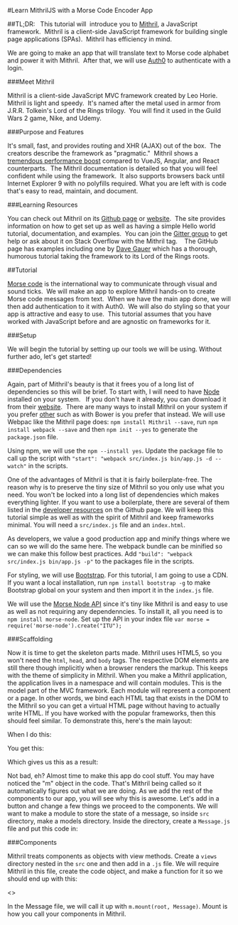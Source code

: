 #Learn MithrilJS with a Morse Code Encoder App
<Mithril LOGO HERE>

##TL;DR:  
This tutorial will  introduce you to [Mithril](https://Mithril.js.org/), a JavaScript framework.  Mithril is a client-side JavaScript framework for building single page applications (SPAs).  Mithril has efficiency in mind.  

We are going to make an app that will translate text to Morse code alphabet and power it with Mithril.  After that, we will use [Auth0](https://auth0.com/) to authenticate with a login.

###Meet Mithril

Mithril is a client-side JavaScript MVC framework created by Leo Horie. Mithril is light and speedy.  It's named after the metal used in armor from J.R.R. Tolkein's Lord of the Rings trilogy.  You will find it used in the Guild Wars 2 game, Nike, and Udemy. 

###Purpose and Features

It's small, fast, and provides routing and XHR (AJAX) out of the box.  The creators describe the framework as "pragmatic."  Mithril shows a [tremendous performance boost](https://Mithril.js.org/framework-comparison.html) compared to VueJS, Angular, and React counterparts.  The Mithril documentation is detailed so that you will feel confident while using the framework.  It also supports browsers back until Internet Explorer 9 with no polyfills required.  What you are left with is code that's easy to read, maintain, and document. 

###Learning Resources

You can check out Mithril on its [Github page](https://github.com/MithrilJS/Mithril.js/) or [website](https://Mithril.js.org/).  The site provides information on how to get set up as well as having a simple Hello world tutorial, documentation, and examples.  You can join the [Gitter group](https://gitter.im/Mithriljs/Mithril.js) to get help or ask about it on Stack Overflow with the Mithril tag.    The GitHub page has examples including one by [Dave Gauer](http://ratfactor.com/Mithril1.html?/shire) which has a thorough, humorous tutorial taking the framework to its Lord of the Rings roots.

##Tutorial

[Morse code](https://en.wikipedia.org/wiki/Morse_code) is the international way to communicate through visual and sound ticks.  We will make an app to explore Mithril hands-on to create Morse code messages from text.  When we have the main app done, we will then add authentication to it with Auth0\.  We will also do styling so that your app is attractive and easy to use.  This tutorial assumes that you have worked with JavaScript before and are agnostic on frameworks for it.

###Setup

We will begin the tutorial by setting up our tools we will be using. Without further ado, let's get started!

###Dependencies

Again, part of Mithril's beauty is that it frees you of a long list of dependencies so this will be brief.  To start with, I will need to have [Node](https://nodejs.org/en/) installed on your system.   If you don't have it already, you can download it from their [website](https://nodejs.org/en/download/).  There are many ways to install Mithril on your system if you prefer [other](https://Mithril.js.org/installation.html) such as with Bower is you prefer that instead. We will use Webpac like the Mithril page does: `npm install Mithril --save`, run `npm install webpack --save` and then `npm init --yes` to generate the `package.json` file.  

<NPM PICTURE HERE>

Using npm, we will use the `npm --install yes`.  Update the package file to call up the script with `"start": "webpack src/index.js bin/app.js -d --watch"` in the scripts.

One of the advantages of Mithril is that it is fairly boilerplate-free.  The reason why is to preserve the tiny size of Mithril so you only use what you need.  You won't be locked into a long list of dependencies which makes everything lighter.  If you want to use a boilerplate, there are several of them listed in the [developer resources](https://github.com/MithrilJS/Mithril.js/wiki/Developer-Tools#starter-kits) on the Github page.  We will keep this tutorial simple as well as with the spirit of Mithril and keep frameworks minimal.  You will need a `src/index.js` file and an `index.html`.  

As developers, we value a good production app and minify things where we can so we will do the same here.  The webpack bundle can be minified so we can make this follow best practices.  Add `"build": "webpack src/index.js bin/app.js -p"` to the packages file in the scripts.

For styling, we will use [Bootstrap](http://getbootstrap.com/).  For this tutorial, I am going to use a CDN.  If you want a local installation, run `npm install bootstrap -g` to make Bootstrap global on your system and then import it in the `index.js` file.

We will use the [Morse Node API](https://github.com/calvindn/morse-node) since it's tiny like Mithril is and easy to use as well as not requiring any dependenncies.  To install it, all you need is to `npm install morse-node`.  Set up the API in your index file `var morse = require('morse-node').create("ITU");`


###Scaffolding

Now it is time to get the skeleton parts made.  Mithril uses HTML5, so you won't need the `html`, `head`, and `body` tags.  The respective DOM elements are still there though implicitly when a browser renders the markup.  This keeps with the theme of simplicity in Mithril.  When you make a Mithril application, the application lives in a namespace and will contain modules.  This is the model part of the MVC framework.  Each module will represent a component or a page.  In other words, we bind each HTML tag that exists in the DOM to the Mithril so you can get a virtual HTML page without having to actually write HTML.  If you have worked with the popular frameworks, then this should feel similar.  To demonstrate this, here's the main layout:

When I do this:
<WHEN I DO THIS JS>

You get this:
<YOU GET THIS HTML>

Which gives us this as a result:
<HELLO Mithril>

Not bad, eh?  Almost time to make this app do cool stuff.  You may have noticed the "m" object in the code.  That's Mithril being called so it automatically figures out what we are doing.  As we add the rest of the components to our app, you will see why this is awesome.  Let's add in a button and change a few things we proceed to the components.  We will want to make a module to store the state of a message, so inside `src` directory, make a models directory.  Inside the directory, create a `Message.js` file and put this code in:

<MESSAGE SKELETON CODE>

###Components

Mithril treats components as objects with view methods. Create a `views` directory nested in the `src` one and then add in a `.js` file.  We will require Mithril in this file, create the code object, and make a function for it so we should end up with this:

<>

In the Message file, we will call it up with `m.mount(root, Message)`.  Mount is how you call your components in Mithril.


















